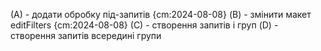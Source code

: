 (A) - додати обробку під-запитів {cm:2024-08-08}
(B) - змінити макет editFilters {cm:2024-08-08}
(C) - створення запитів і груп
(D) - створення запитів всередині групи
